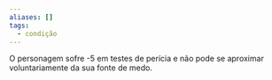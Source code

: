 ```yaml
---
aliases: []
tags:
  - condição
---
```

 
O personagem sofre -5 em testes de perícia e não pode se aproximar voluntariamente da sua fonte de medo.